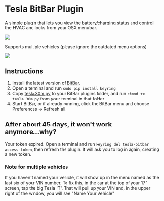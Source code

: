 # Tesla BitBar Plugin

A simple plugin that lets you view the battery/charging status and control the HVAC and locks from your OSX menubar.

![](https://i.imgur.com/4LNLTVm.png)

Supports multiple vehicles (please ignore the outdated menu options)

![](https://i.imgur.com/XfkzAra.png)

## Instructions
1. Install the latest version of [BitBar](https://github.com/matryer/bitbar/releases/latest).
2. Open a terminal and run `sudo pip install keyring`
3. Copy [tesla.30m.py](tesla.30m.py) to your BitBar plugins folder, and run `chmod +x tesla.30m.py` from your terminal in that folder.
4. Start BitBar, or if already running, click the BitBar menu and choose Preferences -> Refresh all.

## After about 45 days, it won't work anymore...why?
Your token expired.  Open a terminal and run `keyring del tesla-bitbar access-token`, then refresh the plugin.  It will ask you to log in again, creating a new token.

### Note for multiple vehicles
If you haven't named your vehicle, it will show up in the menu named as the last six of your VIN number.  To fix this, in the car at the top of your 17" screen, tap the big Tesla 'T'. That will pull up your VIN and, in the upper right of the window, you will see "Name Your Vehicle"
